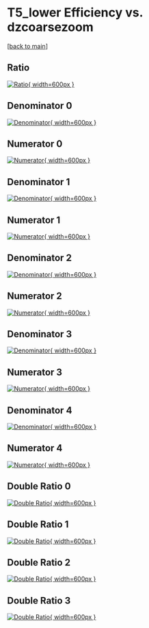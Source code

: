 # T5_lower Efficiency vs. dzcoarsezoom

[[back to main](./)]



## Ratio

[![Ratio](../mtv/var/T5_lower_base_321_1_eff_dzcoarsezoom.png){ width=600px }](../mtv/var/T5_lower_base_321_1_eff_dzcoarsezoom.pdf)

## Denominator 0

[![Denominator](../mtv/den/T5_lower_base_321_1_eff_dzcoarsezoom_den0.png){ width=600px }](../mtv/den/T5_lower_base_321_1_eff_dzcoarsezoom_den0.pdf)

## Numerator 0

[![Numerator](../mtv/num/T5_lower_base_321_1_eff_dzcoarsezoom_num0.png){ width=600px }](../mtv/num/T5_lower_base_321_1_eff_dzcoarsezoom_num0.pdf)

## Denominator 1

[![Denominator](../mtv/den/T5_lower_base_321_1_eff_dzcoarsezoom_den1.png){ width=600px }](../mtv/den/T5_lower_base_321_1_eff_dzcoarsezoom_den1.pdf)

## Numerator 1

[![Numerator](../mtv/num/T5_lower_base_321_1_eff_dzcoarsezoom_num1.png){ width=600px }](../mtv/num/T5_lower_base_321_1_eff_dzcoarsezoom_num1.pdf)

## Denominator 2

[![Denominator](../mtv/den/T5_lower_base_321_1_eff_dzcoarsezoom_den2.png){ width=600px }](../mtv/den/T5_lower_base_321_1_eff_dzcoarsezoom_den2.pdf)

## Numerator 2

[![Numerator](../mtv/num/T5_lower_base_321_1_eff_dzcoarsezoom_num2.png){ width=600px }](../mtv/num/T5_lower_base_321_1_eff_dzcoarsezoom_num2.pdf)

## Denominator 3

[![Denominator](../mtv/den/T5_lower_base_321_1_eff_dzcoarsezoom_den3.png){ width=600px }](../mtv/den/T5_lower_base_321_1_eff_dzcoarsezoom_den3.pdf)

## Numerator 3

[![Numerator](../mtv/num/T5_lower_base_321_1_eff_dzcoarsezoom_num3.png){ width=600px }](../mtv/num/T5_lower_base_321_1_eff_dzcoarsezoom_num3.pdf)

## Denominator 4

[![Denominator](../mtv/den/T5_lower_base_321_1_eff_dzcoarsezoom_den4.png){ width=600px }](../mtv/den/T5_lower_base_321_1_eff_dzcoarsezoom_den4.pdf)

## Numerator 4

[![Numerator](../mtv/num/T5_lower_base_321_1_eff_dzcoarsezoom_num4.png){ width=600px }](../mtv/num/T5_lower_base_321_1_eff_dzcoarsezoom_num4.pdf)

## Double Ratio 0

[![Double Ratio](../mtv/ratio/T5_lower_base_321_1_eff_dzcoarsezoom_ratio0.png){ width=600px }](../mtv/ratio/T5_lower_base_321_1_eff_dzcoarsezoom_ratio0.pdf)

## Double Ratio 1

[![Double Ratio](../mtv/ratio/T5_lower_base_321_1_eff_dzcoarsezoom_ratio1.png){ width=600px }](../mtv/ratio/T5_lower_base_321_1_eff_dzcoarsezoom_ratio1.pdf)

## Double Ratio 2

[![Double Ratio](../mtv/ratio/T5_lower_base_321_1_eff_dzcoarsezoom_ratio2.png){ width=600px }](../mtv/ratio/T5_lower_base_321_1_eff_dzcoarsezoom_ratio2.pdf)

## Double Ratio 3

[![Double Ratio](../mtv/ratio/T5_lower_base_321_1_eff_dzcoarsezoom_ratio3.png){ width=600px }](../mtv/ratio/T5_lower_base_321_1_eff_dzcoarsezoom_ratio3.pdf)

